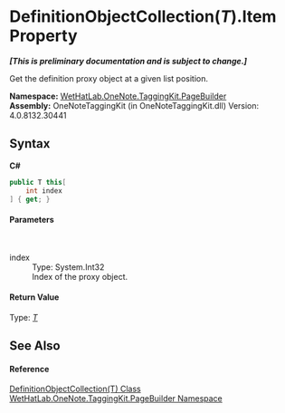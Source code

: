 # DefinitionObjectCollection(*T*).Item Property 
 _**\[This is preliminary documentation and is subject to change.\]**_

Get the definition proxy object at a given list position.

**Namespace:**&nbsp;<a href="56352230-71f2-f4b7-63a8-983965663af5.md">WetHatLab.OneNote.TaggingKit.PageBuilder</a><br />**Assembly:**&nbsp;OneNoteTaggingKit (in OneNoteTaggingKit.dll) Version: 4.0.8132.30441

## Syntax

**C#**<br />
``` C#
public T this[
	int index
] { get; }
```


#### Parameters
&nbsp;<dl><dt>index</dt><dd>Type: System.Int32<br />Index of the proxy object.</dd></dl>

#### Return Value
Type: <a href="337fd22b-47e1-4469-894c-9cae483b1cf4.md">*T*</a><br />

## See Also


#### Reference
<a href="337fd22b-47e1-4469-894c-9cae483b1cf4.md">DefinitionObjectCollection(T) Class</a><br /><a href="56352230-71f2-f4b7-63a8-983965663af5.md">WetHatLab.OneNote.TaggingKit.PageBuilder Namespace</a><br />
